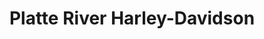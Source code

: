 ---
title: "Platte River Harley-Davidson"
url: /grand-island/platte-river-harley-davidson/
shop: motorcycle
---